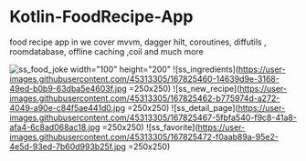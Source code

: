 # Kotlin-FoodRecipe-App
food recipe app in we cover mvvm, dagger hilt, coroutines, diffutils , roomdatabase, offline caching ,coil and much more



![ss_food_joke](https://user-images.githubusercontent.com/45313305/167825448-8aedf9a0-17c1-409f-9795-15af44c89637.jpg) width="100" height="200"
![ss_ingredients](https://user-images.githubusercontent.com/45313305/167825460-14639d9e-3168-49ed-b0b9-63dba5e4603f.jpg =250x250)
![ss_new_recipe](https://user-images.githubusercontent.com/45313305/167825462-b775974d-a272-4049-a90e-c84f5ae441d0.jpg =250x250)
![ss_detail_page](https://user-images.githubusercontent.com/45313305/167825467-5fbfa540-f9c8-41a8-afa4-6c8ad068ac18.jpg =250x250)
![ss_favorite](https://user-images.githubusercontent.com/45313305/167825472-f0aab89a-95e2-4e5d-93ed-7b60d993b25f.jpg =250x250)
